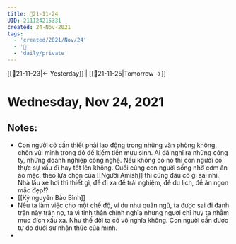 ```yaml
---
title: 📝21-11-24
UID: 211124215331
created: 24-Nov-2021
tags:
  - 'created/2021/Nov/24'
  - '📅'
  - 'daily/private'
---
```

[[📝21-11-23|<- Yesterday]] | [[📝21-11-25|Tomorrow ->]]
# Wednesday, Nov 24, 2021

## Notes:
- Con người có cần thiết phải lao động trong những văn phòng không, chôn vùi mình trong đó để kiếm tiền mưu sinh. Ai đã nghĩ ra những công ty, những doanh nghiệp công nghệ. Nếu không có nó thì con người có thực sự xấu đi hay tốt lên không. Cuối cùng con người sống nhờ cơm ăn áo mặc, theo lựa chọn của [[Người Amish]] thì cũng đâu có gì sai nhỉ. Nhà lầu xe hơi thì thiết gì, để đi xa để trải nghiệm, để du lịch, để ăn ngon mặc đẹp!?
- [[Kỷ nguyên Bảo Bình]]
- Nếu ta làm việc cho một chế độ, ví dụ như quân ngũ, ta được sai đi đánh trận này trận nọ, ta vì tinh thần chính nghĩa nhưng người chỉ huy ta nhằm mục đích xấu xa. Như thế đời ta có vô nghĩa không. Con người cần được tự do dưới sự nhận thức của mình.
- 

